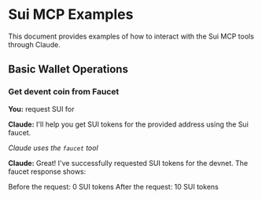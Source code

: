 # Sui MCP Examples

This document provides examples of how to interact with the Sui MCP tools through Claude.

## Basic Wallet Operations

### Get devent coin from Faucet

**You:** request SUI for <wallet address>

**Claude:** I'll help you get SUI tokens for the provided address using the Sui faucet.

_Claude uses the `faucet` tool_

**Claude:** Great! I've successfully requested SUI tokens for the devnet. The faucet response shows:

Before the request: 0 SUI tokens
After the request: 10 SUI tokens
